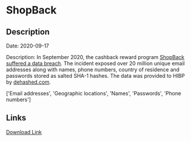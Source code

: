 # ShopBack

## Description

Date: 2020-09-17

Description:
In September 2020, the cashback reward program <a href="https://support.shopback.com.au/hc/en-us/articles/360054141274-Customer-Notice-FAQs" target="_blank" rel="noopener">ShopBack suffered a data breach</a>. The incident exposed over 20 million unique email addresses along with names, phone numbers, country of residence and passwords stored as salted SHA-1 hashes. The data was provided to HIBP by <a href="https://dehashed.com/" target="_blank" rel="noopener">dehashed.com</a>.


['Email addresses', 'Geographic locations', 'Names', 'Passwords', 'Phone numbers']

## Links

[Download Link](https://link-to.net/1229997/983.293170929216/dynamic/?r=c2hvcGJhY2suY29t)